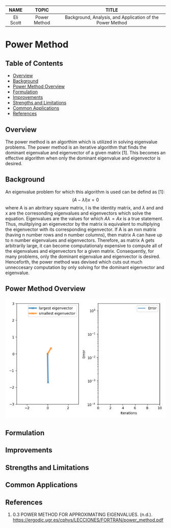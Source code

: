 |NAME     |TOPIC       |TITLE                                                    |
|:-------:|:----------:|:-------------------------------------------------------:|
|Eli Scott|Power Method|Background, Analysis, and Application of the Power Method|

# Power Method
## Table of Contents
* [Overview](#overview)
* [Background](#background)
* [Power Method Overview](#power-method-overview)
* [Formulation](#formulation)
* [Improvements](#improvements)
* [Strengths and Limitations](#strengths-and-limitations)
* [Common Applications](#common-applications)
* [References](#references)
## Overview
The power method is an algorthim which is utilized in solving eigenvalue problems. The power method is an iterative algorithm that finds the dominant eigenvalue and eigenvector of a given matrix [1]. This becomes an effective algorithm when only the dominant eigenvalue and eigenvector is desired.
## Background
An eigenvalue problem for which this algorithm is used can be defind as [1]:
$$(A-\lambda I)x = 0$$
where A is an abritrary square matrix, I is the identity matrix, and $\lambda$ and and x are the corresonding eigenvalues and eigenvectors which solve the equation. Eigenvalues are the values for which $A\lambda = Ax$ is a true statement. Thus, mulitplying an eigenvector by the matrix is equivalent to multiplying the eigenvector with its corresponding eigenvector. If A is an nxn matrix (having n number rows and n number columns), then matrix A can have up to n number eigenvalues and eigenvectors. Therefore, as matrix A gets arbitrarily large, it can become computationaly expensive to compute all of the eigenvalues and eigenvectors for a given matrix. Consequently, for many problems, only the dominant eigenvalue and eigenvector is desired. Henceforth, the power method was devised which cuts out much unneccesary computation by only solving for the dominant eigenvector and eigenvalue. 
## Power Method Overview

![](Animation_of_the_Power_Iteration_Algorithm.gif)

## Formulation

## Improvements

## Strengths and Limitations

## Common Applications

## References
1. 0.3 POWER METHOD FOR APPROXIMATING EIGENVALUES. (n.d.). https://ergodic.ugr.es/cphys/LECCIONES/FORTRAN/power_method.pdf
